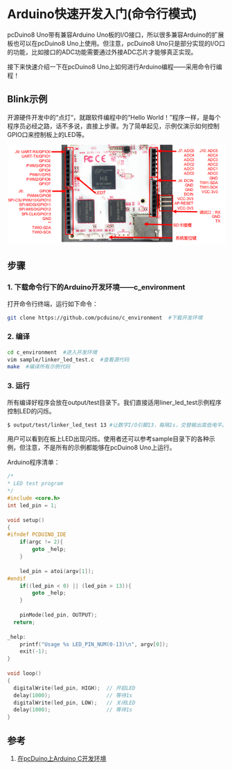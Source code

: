 # Arduino快速开发入门(命令行模式)
pcDuino8 Uno带有兼容Arduino Uno板的I/O接口，所以很多兼容Arduino的扩展板也可以在pcDuino8 Uno上使用。但注意，pcDuino8 Uno只是部分实现的I/O口的功能，比如接口的ADC功能需要通过外接ADC芯片才能够真正实现。

接下来快速介绍一下在pcDuino8 Uno上如何进行Arduino编程——采用命令行编程！

## Blink示例

开源硬件开发中的“点灯“，就跟软件编程中的“Hello World！”程序一样，是每个程序员必经之路，话不多说，直接上步骤。为了简单起见，示例仅演示如何控制GPIO口来控制板上的LED等。

![Arduino GPIO](/images/arduino-gpio.png)

## 步骤

### 1. 下载命令行下的Arduino开发环境——c_environment

打开命令行终端，运行如下命令：
```bash
git clone https://github.com/pcduino/c_environment  #下载开发环境
```

### 2.  编译

```bash
cd c_environment  #进入开发环境 
vim sample/linker_led_test.c  #查看源代码 
make  #编译所有示例代码
```

### 3. 运行

所有编译好程序会放在output/test目录下。我们直接适用liner_led_test示例程序控制LED的闪烁。
```bash
$ output/test/linker_led_test 13 #让数字I/O引脚13，每隔1s，交替输出高低电平。
```

用户可以看到在板上LED出现闪烁。使用者还可以参考sample目录下的各种示例，但注意，不是所有的示例都能够在pcDuino8 Uno上运行。

Arduino程序清单：

```c
/*
* LED test program
*/
#include <core.h>
int led_pin = 1;
 
void setup()
{
#ifndef PCDUINO_IDE
    if(argc != 2){
        goto _help;
    }
 
    led_pin = atoi(argv[1]);
#endif
    if((led_pin < 0) || (led_pin > 13)){
        goto _help;
    }
 
    pinMode(led_pin, OUTPUT);
  return;
 
_help:
    printf("Usage %s LED_PIN_NUM(0-13)\n", argv[0]);
    exit(-1);
}
 
void loop()
{
  digitalWrite(led_pin, HIGH);  // 开启LED
  delay(1000);                  // 等待1s
  digitalWrite(led_pin, LOW);   // 关闭LED
  delay(1000);                  // 等待1s
}
```

## 参考

1. [在pcDuino上Arduino C开发环境]( https://github.com/pcduino/c_environment)